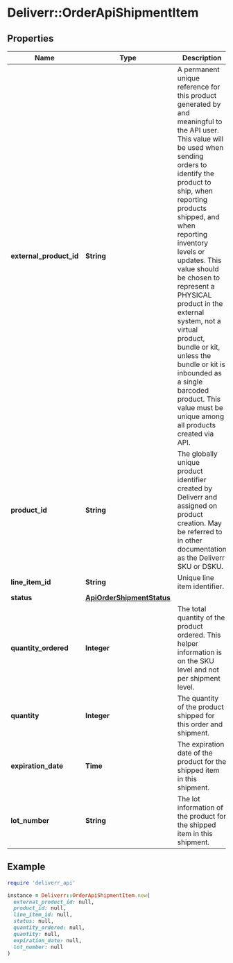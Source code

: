 # Deliverr::OrderApiShipmentItem

## Properties

| Name | Type | Description | Notes |
| ---- | ---- | ----------- | ----- |
| **external_product_id** | **String** | A permanent unique reference for this product generated by and meaningful to the API user. This value will be used when sending orders to identify the product to ship, when reporting products shipped, and when reporting inventory levels or updates. This value should be chosen to represent a PHYSICAL product in the external system, not a virtual product, bundle or kit, unless the bundle or kit is inbounded as a single barcoded product. This value must be unique among all products created via API. |  |
| **product_id** | **String** | The globally unique product identifier created by Deliverr and assigned on product creation. May be referred to in other documentation as the Deliverr SKU or DSKU. |  |
| **line_item_id** | **String** | Unique line item identifier. | [optional] |
| **status** | [**ApiOrderShipmentStatus**](ApiOrderShipmentStatus.md) |  |  |
| **quantity_ordered** | **Integer** | The total quantity of the product ordered. This helper information is on the SKU level and not per shipment level. |  |
| **quantity** | **Integer** | The quantity of the product shipped for this order and shipment. |  |
| **expiration_date** | **Time** | The expiration date of the product for the shipped item in this shipment. | [optional] |
| **lot_number** | **String** | The lot information of the product for the shipped item in this shipment. | [optional] |

## Example

```ruby
require 'deliverr_api'

instance = Deliverr::OrderApiShipmentItem.new(
  external_product_id: null,
  product_id: null,
  line_item_id: null,
  status: null,
  quantity_ordered: null,
  quantity: null,
  expiration_date: null,
  lot_number: null
)
```

